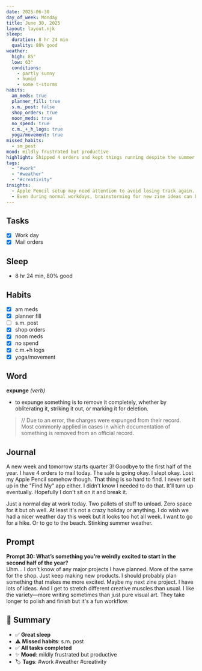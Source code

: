 ```yaml
---
date: 2025-06-30
day_of_week: Monday
title: June 30, 2025
layout: layout.njk
sleep:
  duration: 8 hr 24 min
  quality: 80% good
weather:
  high: 85°
  low: 63°
  conditions:
    - partly sunny
    - humid
    - some t-storms
habits:
  am_meds: true
  planner_fill: true
  s.m._post: false
  shop_orders: true
  noon_meds: true
  no_spend: true
  c.m._+_h_logs: true
  yoga/movement: true
missed_habits:
  - sm_post
mood: mildly frustrated but productive
highlight: Shipped 4 orders and kept things running despite the summer heat and lost Apple Pencil.
tags:
  - "#work"
  - "#weather"
  - "#creativity"
insights:
  - Apple Pencil setup may need attention to avoid losing track again.
  - Even during normal workdays, brainstorming for new zine ideas can boost creative energy.
---
```


## Tasks
- [x] Work day  
- [x] Mail orders  

## Sleep
- 8 hr 24 min, 80% good

## Habits
- [x] am meds  
- [x] planner fill  
- [ ] s.m. post  
- [x] shop orders  
- [x] noon meds  
- [x] no spend  
- [x] c.m.+h logs  
- [x] yoga/movement  

## Word
**expunge** *(verb)*  
- to expunge something is to remove it completely, whether by obliterating it, striking it out, or marking it for deletion.  
> // Due to an error, the charges were expunged from their record.  
Most commonly applied in cases in which documentation of something is removed from an official record.

## Journal
A new week and tomorrow starts quarter 3! Goodbye to the first half of the year. I have 4 orders to mail today. The sale is going okay. I slept okay. Lost my Apple Pencil somehow though. That thing is so hard to find. I never set it up in the "Find My" app either. I didn't know I needed to do that. It'll turn up eventually. Hopefully I don't sit on it and break it.

Just a normal day at work today. Two pallets of stuff to unload. Zero space for it but oh well. At least it's not a crazy holiday or anything. I do wish we had a nicer weather day this week but it looks too hot all week. I want to go for a hike. Or to go to the beach. Stinking summer weather.

## Prompt
**Prompt 30: What’s something you’re weirdly excited to start in the second half of the year?**  
Uhm... I don't know of any major projects I have planned. More of the same for the shop. Just keep making new products. I should probably plan something that makes me more excited. Maybe my next zine project. I have lots of ideas. And I get to stretch different creative muscles than usual. I like the variety—more writing sometimes than just pure visual art. They take longer to polish and finish but it's a fun workflow.

## 📌 Summary
- ✅ **Great sleep**
- ⚠️ **Missed habits**: s.m. post
- ✅ **All tasks completed**
- ✨ **Mood**: mildly frustrated but productive
- 🏷️ **Tags**: #work #weather #creativity
